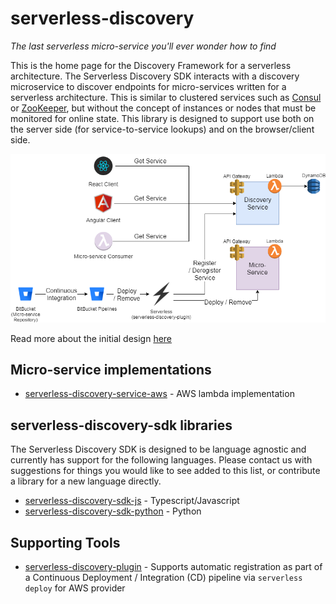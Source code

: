 # serverless-discovery
*The last serverless micro-service you'll ever wonder how to find*

This is the home page for the Discovery Framework for a serverless architecture. The Serverless Discovery SDK interacts with a discovery microservice to discover endpoints for micro-services written for a serverless architecture. This is similar to clustered services such as [Consul](https://www.consul.io/intro/index.html) or [ZooKeeper](https://zookeeper.apache.org/), but without the concept of instances or nodes that must be monitored for online state. This library is designed to support use both on the server side (for service-to-service lookups) and on the browser/client side.

![](./design/ServiceDiscovery.png)

Read more about the initial design [here](./design/design.md)

## Micro-service implementations
* [serverless-discovery-service-aws](https://github.com/adastradev/serverless-discovery-service-aws) - AWS lambda implementation

## serverless-discovery-sdk libraries
The Serverless Discovery SDK is designed to be language agnostic and currently has support for the following languages.
Please contact us with suggestions for things you would like to see added to this list, or contribute a library for a new language directly.
* [serverless-discovery-sdk-js](https://github.com/adastradev/serverless-discovery-sdk-js) - Typescript/Javascript
* [serverless-discovery-sdk-python](https://github.com/adastradev/serverless-discovery-sdk-python) - Python

## Supporting Tools
* [serverless-discovery-plugin](https://github.com/aregier/serverless-discovery-plugin) - Supports automatic registration as part of a Continuous Deployment / Integration (CD) pipeline via `serverless deploy` for AWS provider